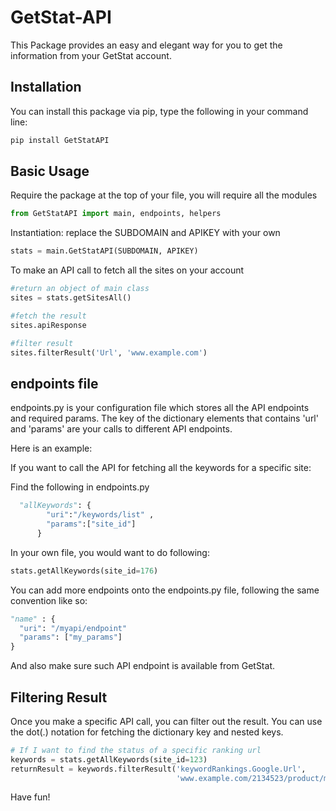 # GetStat-API
This Package provides an easy and elegant way for you to get the information from your GetStat account.

## Installation
You can install this package via pip, type the following in your command line:

```bash
pip install GetStatAPI

```

## Basic Usage

Require the package at the top of your file,  you will require all the modules

```python
from GetStatAPI import main, endpoints, helpers
```

Instantiation:
replace the SUBDOMAIN and APIKEY with your own
```Python
stats = main.GetStatAPI(SUBDOMAIN, APIKEY)
```

To make an API call to fetch all the sites on your account
```python
#return an object of main class
sites = stats.getSitesAll()

#fetch the result
sites.apiResponse

#filter result
sites.filterResult('Url', 'www.example.com')

```

## endpoints file
endpoints.py is your configuration file which stores all the API endpoints and required params.
The key of the dictionary elements that contains 'url' and 'params' are your calls to different API endpoints.

Here is an example:

If you want to call the API for fetching all the keywords for a specific site:

Find the following in endpoints.py
```python
  "allKeywords": {
        "uri":"/keywords/list" ,
        "params":["site_id"]
      }
```
In your own file, you would want to do following:
```python
stats.getAllKeywords(site_id=176)

```

You can add more endpoints onto the endpoints.py file, following the same convention like so:
```python
"name" : { 
  "uri": "/myapi/endpoint"
  "params": ["my_params"]
}
```
And also make sure such API endpoint is available from GetStat.


## Filtering Result
Once you make a specific API call, you can filter out the result. You can use the dot(.) notation for fetching the dictionary key and nested keys.
```python
# If I want to find the status of a specific ranking url
keywords = stats.getAllKeywords(site_id=123)
returnResult = keywords.filterResult('keywordRankings.Google.Url', 
                                     'www.example.com/2134523/product/my-cool-product')
```
Have fun!


